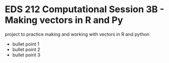 # EDS 212 Computational Session 3B - Making vectors in R and Py
project to practice making and working with vectors in R and python


- bullet point 1
- bullet point 2
- bullet point 3
